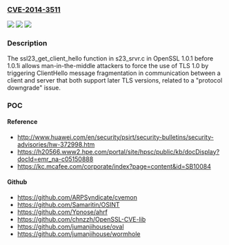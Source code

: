 ### [CVE-2014-3511](https://cve.mitre.org/cgi-bin/cvename.cgi?name=CVE-2014-3511)
![](https://img.shields.io/static/v1?label=Product&message=n%2Fa&color=blue)
![](https://img.shields.io/static/v1?label=Version&message=n%2Fa&color=blue)
![](https://img.shields.io/static/v1?label=Vulnerability&message=n%2Fa&color=brighgreen)

### Description

The ssl23_get_client_hello function in s23_srvr.c in OpenSSL 1.0.1 before 1.0.1i allows man-in-the-middle attackers to force the use of TLS 1.0 by triggering ClientHello message fragmentation in communication between a client and server that both support later TLS versions, related to a "protocol downgrade" issue.

### POC

#### Reference
- http://www.huawei.com/en/security/psirt/security-bulletins/security-advisories/hw-372998.htm
- https://h20566.www2.hpe.com/portal/site/hpsc/public/kb/docDisplay?docId=emr_na-c05150888
- https://kc.mcafee.com/corporate/index?page=content&id=SB10084

#### Github
- https://github.com/ARPSyndicate/cvemon
- https://github.com/Samaritin/OSINT
- https://github.com/Ypnose/ahrf
- https://github.com/chnzzh/OpenSSL-CVE-lib
- https://github.com/jumanjihouse/oval
- https://github.com/jumanjihouse/wormhole

